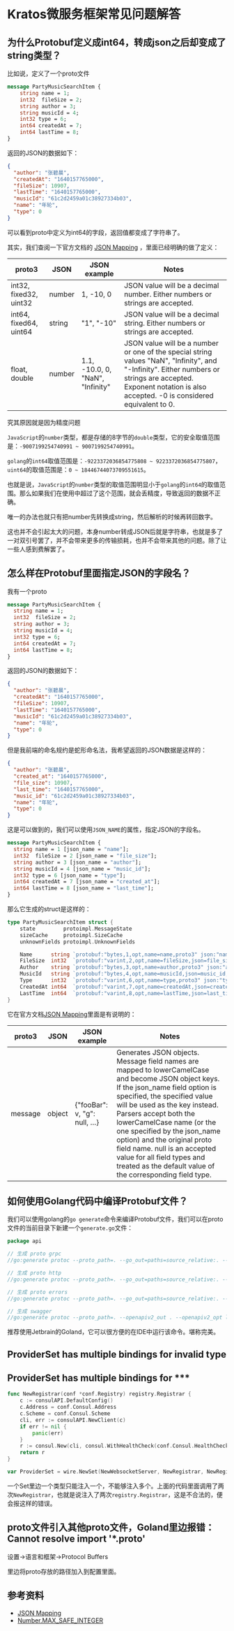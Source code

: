 # Kratos微服务框架常见问题解答

## 为什么Protobuf定义成int64，转成json之后却变成了string类型？

比如说，定义了一个proto文件

```protobuf
message PartyMusicSearchItem {
    string name = 1;
    int32  fileSize = 2;
    string author = 3;
    string musicId = 4;
    int32 type = 6;
    int64 createdAt = 7;
    int64 lastTime = 8;
}
```

返回的JSON的数据如下：

```json
{
  "author": "张碧晨",
  "createdAt": "1640157765000",
  "fileSize": 10907,
  "lastTime": "1640157765000",
  "musicId": "61c2d2459a01c38927334b03",
  "name": "年轮",
  "type": 0
}
```

可以看到proto中定义为int64的字段，返回值都变成了字符串了。

其实，我们查阅一下官方文档的 [JSON Mapping](https://developers.google.com/protocol-buffers/docs/proto3#json) ，里面已经明确的做了定义：

|proto3     |   JSON  |   JSON example  |  Notes   |
|-----|-----|-----|-----|
|   int32, fixed32, uint32	  | number    |  1, -10, 0	   |  JSON value will be a decimal number. Either numbers or strings are accepted.|
|   int64, fixed64, uint64		  | string    |  "1", "-10"		   |  JSON value will be a decimal string. Either numbers or strings are accepted.|
|   float, double			  | number    |  1.1, -10.0, 0, "NaN", "Infinity"			   |  JSON value will be a number or one of the special string values "NaN", "Infinity", and "-Infinity". Either numbers or strings are accepted. Exponent notation is also accepted. -0 is considered equivalent to 0.|

究其原因就是因为精度问题

`JavaScript`的`number`类型，都是存储的8字节的`double`类型，它的安全取值范围是：`-9007199254740991 ~ 9007199254740991`。

`golang`的`int64`取值范围是：`-9223372036854775808 ~ 9223372036854775807`，`uint64`的取值范围是：`0 ~ 18446744073709551615`。

也就是说，`JavaScript`的`number`类型的取值范围明显小于`golang`的`int64`的取值范围。那么如果我们在使用中超过了这个范围，就会丢精度，导致返回的数据不正确。

唯一的办法也就只有把number先转换成string，然后解析的时候再转回数字。

这也并不会引起太大的问题，本身number转成JSON后就是字符串，也就是多了一对双引号罢了，并不会带来更多的传输损耗，也并不会带来其他的问题。除了让一些人感到费解罢了。

## 怎么样在Protobuf里面指定JSON的字段名？

我有一个proto

```protobuf
message PartyMusicSearchItem {
  string name = 1;
  int32  fileSize = 2;
  string author = 3;
  string musicId = 4;
  int32 type = 6;
  int64 createdAt = 7;
  int64 lastTime = 8;
}
```

返回的JSON的数据如下：

```json
{
  "author": "张碧晨",
  "createdAt": "1640157765000",
  "fileSize": 10907,
  "lastTime": "1640157765000",
  "musicId": "61c2d2459a01c38927334b03",
  "name": "年轮",
  "type": 0
}
```

但是我前端的命名规约是蛇形命名法，我希望返回的JSON数据是这样的：

```json
{
  "author": "张碧晨",
  "created_at": "1640157765000",
  "file_size": 10907,
  "last_time": "1640157765000",
  "music_id": "61c2d2459a01c38927334b03",
  "name": "年轮",
  "type": 0
}
```

这是可以做到的，我们可以使用`JSON_NAME`的属性，指定JSON的字段名。

```protobuf
message PartyMusicSearchItem {
  string name = 1 [json_name = "name"];
  int32  fileSize = 2 [json_name = "file_size"];
  string author = 3 [json_name = "author"];
  string musicId = 4 [json_name = "music_id"];
  int32 type = 6 [json_name = "type"];
  int64 createdAt = 7 [json_name = "created_at"];
  int64 lastTime = 8 [json_name = "last_time"];
}
```

那么它生成的struct是这样的：

```go
type PartyMusicSearchItem struct {
	state         protoimpl.MessageState
	sizeCache     protoimpl.SizeCache
	unknownFields protoimpl.UnknownFields

	Name      string `protobuf:"bytes,1,opt,name=name,proto3" json:"name,omitempty"`
	FileSize  int32  `protobuf:"varint,2,opt,name=fileSize,json=file_size,proto3" json:"fileSize,omitempty"`
	Author    string `protobuf:"bytes,3,opt,name=author,proto3" json:"author,omitempty"`
	MusicId   string `protobuf:"bytes,4,opt,name=musicId,json=music_id,proto3" json:"musicId,omitempty"`
	Type      int32  `protobuf:"varint,6,opt,name=type,proto3" json:"type,omitempty"`
	CreatedAt int64  `protobuf:"varint,7,opt,name=createdAt,json=created_at,proto3" json:"createdAt,omitempty"`
	LastTime  int64  `protobuf:"varint,8,opt,name=lastTime,json=last_time,proto3" json:"lastTime,omitempty"`
}
```

它在官方文档[JSON Mapping](https://developers.google.com/protocol-buffers/docs/proto3#json)里面是有说明的：

|proto3     |   JSON  |   JSON example  |  Notes   |
|-----|-----|-----|-----|
|   message	  | object    |  {"fooBar": v, "g": null, …}	   |  Generates JSON objects. Message field names are mapped to lowerCamelCase and become JSON object keys. If the json_name field option is specified, the specified value will be used as the key instead. Parsers accept both the lowerCamelCase name (or the one specified by the json_name option) and the original proto field name. null is an accepted value for all field types and treated as the default value of the corresponding field type.|

## 如何使用Golang代码中编译Protobuf文件？

我们可以使用golang的`go generate`命令来编译Protobuf文件，我们可以在proto文件的当前目录下新建一个`generate.go`文件：

```go
package api

// 生成 proto grpc
//go:generate protoc --proto_path=. --go_out=paths=source_relative:. --go-grpc_out=paths=source_relative:. ./*.proto

// 生成 proto http
//go:generate protoc --proto_path=. --go_out=paths=source_relative:. --go-http_out=paths=source_relative:. ./*.proto

// 生成 proto errors
//go:generate protoc --proto_path=. --go_out=paths=source_relative:. --go-errors_out=paths=source_relative:. ./*.proto

// 生成 swagger
//go:generate protoc --proto_path=. --openapiv2_out . --openapiv2_opt logtostderr=true --openapiv2_opt json_names_for_fields=true ./*.proto
```

推荐使用Jetbrain的Goland，它可以很方便的在IDE中运行该命令。堪称完美。

## ProviderSet has multiple bindings for invalid type

## ProviderSet has multiple bindings for ***

```go
func NewRegistrar(conf *conf.Registry) registry.Registrar {
	c := consulAPI.DefaultConfig()
	c.Address = conf.Consul.Address
	c.Scheme = conf.Consul.Scheme
	cli, err := consulAPI.NewClient(c)
	if err != nil {
		panic(err)
	}
	r := consul.New(cli, consul.WithHealthCheck(conf.Consul.HealthCheck))
	return r
}

var ProviderSet = wire.NewSet(NewWebsocketServer, NewRegistrar, NewRegistrar)
```

一个Set里边一个类型只能注入一个，不能够注入多个。上面的代码里面调用了两次`NewRegistrar`，也就是说注入了两次`registry.Registrar`，这是不合法的，便会报这样的错误。

## proto文件引入其他proto文件，Goland里边报错：Cannot resolve import '*.proto'

设置->语言和框架->Protocol Buffers

里边将proto存放的路径加入到配置里面。

## 参考资料

* [JSON Mapping](https://developers.google.com/protocol-buffers/docs/proto3#json)
* [Number.MAX_SAFE_INTEGER](https://developer.mozilla.org/en-US/docs/Web/JavaScript/Reference/Global_Objects/Number/MAX_SAFE_INTEGER)
